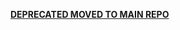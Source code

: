 [**DEPRECATED MOVED TO MAIN REPO**](https://github.com/tbranyen/diffhtml/tree/master/packages/diffhtml-website)
